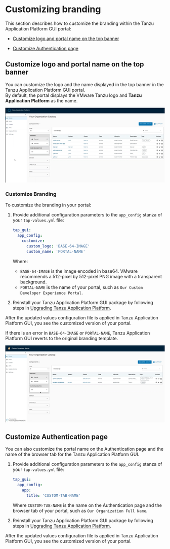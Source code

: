 # Customizing branding

This section describes how to customize the branding within the Tanzu Application Platform GUI portal:

* [Customize logo and portal name on the top banner](#-customize-logo-and-portal-name-on-the-top-banner)

* [Customize Authentication page](#-customize-authentication-page)


## <a id="customize-logo-name"></a> Customize logo and portal name on the top banner

You can customize the logo and the name displayed in the top banner in the
Tanzu Application Platform GUI portal.  
By default, the portal displays the VMware Tanzu logo and **Tanzu Application Platform** as the name.

![Screenshot displaying the default VMware Tanzu branding within the Tanzu Application Platform GUI portal](../images/standard-branding.png)


### <a id="brand-customizing"></a> Customize Branding

To customize the branding in your portal:

1. Provide additional configuration parameters to the `app_config` stanza of your `tap-values.yml` file:

    ```yaml
    tap_gui:
      app_config:
        customize:
          custom_logo: 'BASE-64-IMAGE'
          custom_name: 'PORTAL-NAME'
    ```

    Where:

    - `BASE-64-IMAGE` is the image encoded in base64. VMware recommends a 512-pixel by 512-pixel PNG image with a transparent background.
    - `PORTAL-NAME` is the name of your portal, such as `Our Custom Developer Experience Portal`.

1. Reinstall your Tanzu Application Platform GUI package by following steps in
[Upgrading Tanzu Application Platform](../../upgrading.html).

After the updated values configuration file is applied in Tanzu Application Platform GUI,
you see the customized version of your portal.

If there is an error in `BASE-64-IMAGE` or `PORTAL-NAME`, Tanzu Application Platform GUI reverts to
the original branding template.

![Screenshot displaying the custom branding within the Tanzu Application Platform GUI portal](../images/customized-branding.png)


## <a id="customize-auth-page"></a> Customize Authentication page

You can also customize the portal name on the Authentication page and the name of the browser tab for the Tanzu Application Platform GUI.

1. Provide additional configuration parameters to the `app_config` stanza of your `tap-values.yml` file:

    ```yaml
    tap_gui:
      app_config:
        app:
          title: 'CUSTOM-TAB-NAME'
    ```

    Where `CUSTOM-TAB-NAME` is the name on the Authentication page and the browser tab of your portal,
    such as `Our Organization Full Name`.

2. Reinstall your Tanzu Application Platform GUI package by following steps in
[Upgrading Tanzu Application Platform](../../upgrading.html).

After the updated values configuration file is applied in Tanzu Application Platform GUI,
you see the customized version of your portal.
